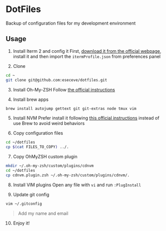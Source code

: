 # DotFiles

Backup of configuration files for my development environment

## Usage

1. Install Iterm 2 and config it
First, [download it from the official webpage](https://iterm2.com/downloads.html), install it and
then import the `itermProfile.json` from preferences panel

2. Clone
```sh
cd ~
git clone git@github.com:eseceve/dotfiles.git
```

3. Install Oh-My-ZSH
Follow [the official instructions](https://github.com/ohmyzsh/ohmyzsh#basic-installation)

4. Install brew apps
```sh
brew install autojump gettext git git-extras node tmux vim
````

5. Install NVM
Prefer install it following [this official instructions](https://github.com/nvm-sh/nvm#installing-and-updating)
instead of use Brew to avoid weird behaviors

6. Copy configuration files
```sh
cd ~/dotfiles
cp $(cat FILES_TO_COPY) ../.
```

7. Copy OhMyZSH custom plugin
```sh
mkdir ~/.oh-my-zsh/custom/plugins/cdnvm
cd ~/dotfiles
cp cdnvm.plugin.zsh ~/.oh-my-zsh/custom/plugins/cdnvm/.
```

8. Install VIM plugins
Open any file with `vi` and run `:PlugInstall`


9. Update git config

```sh
vim ~/.gitconfig
```

> Add my name and email

10. Enjoy it!

